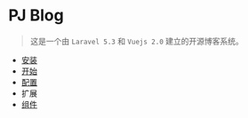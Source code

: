 # PJ Blog

> 这是一个由 `Laravel 5.3` 和 `Vuejs 2.0` 建立的开源博客系统。

* [安装](/installation.md)
* [开始](/start.md)
* [配置](/config.md)
* 扩展
 * [组件](/components.md)